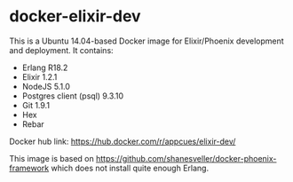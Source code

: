 # docker-elixir-dev

This is a Ubuntu 14.04-based Docker image for Elixir/Phoenix development
and deployment.  It contains:

* Erlang R18.2
* Elixir 1.2.1
* NodeJS 5.1.0
* Postgres client (psql) 9.3.10
* Git 1.9.1
* Hex
* Rebar

Docker hub link: https://hub.docker.com/r/appcues/elixir-dev/

This image is based on https://github.com/shanesveller/docker-phoenix-framework
which does not install quite enough Erlang.

